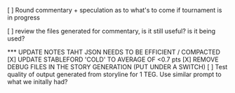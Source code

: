 [ ] Round commentary + speculation as to what's to come if tournament is in progress

[ ] review the files generated for commentary, is it still useful? is it being used?



*** UPDATE NOTES TAHT JSON NEEDS TO BE EFFICIENT / COMPACTED
[X] UPDATE STABLEFORD 'COLD' TO AVERAGE OF <0.7 pts
[X] REMOVE DEBUG FILES IN THE STORY GENERATION (PUT UNDER A SWITCH)
[ ] Test quality of output generated from storyline for 1 TEG. Use similar prompt to what we initally had?